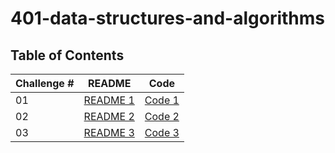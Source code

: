 # 401-data-structures-and-algorithms

## Table of Contents

| Challenge #     | README | Code |
| --------------- | ----   |------|
| 01          | [README 1](challenges/array-reverse/src/README.md)| [Code 1](challenges/array-reverse/array-reverse.java)|
| 02         | [README 2](challenges/array-reverse-shift/app/src/main/java/arrayShifted/README.md)| [Code 2](challenges/array-reverse-shift/app/src/main/java/arrayShifted/shiftedArray.java)|
| 03         | [README 3](challenges/array-binary-search/app/src/main/java/binarySearch/README.md)| [Code 3](challenges/array-binary-search/app/src/main/java/binarySearch/App.java)|